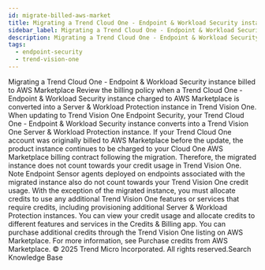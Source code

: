 ```yaml
---
id: migrate-billed-aws-market
title: Migrating a Trend Cloud One - Endpoint & Workload Security instance billed to AWS Marketplace
sidebar_label: Migrating a Trend Cloud One - Endpoint & Workload Security instance billed to AWS Marketplace
description: Migrating a Trend Cloud One - Endpoint & Workload Security instance billed to AWS Marketplace
tags:
  - endpoint-security
  - trend-vision-one
---
```


 Migrating a Trend Cloud One - Endpoint & Workload Security instance billed to AWS Marketplace Review the billing policy when a Trend Cloud One - Endpoint & Workload Security instance charged to AWS Marketplace is converted into a Server & Workload Protection instance in Trend Vision One. When updating to Trend Vision One Endpoint Security, your Trend Cloud One - Endpoint & Workload Security instance converts into a Trend Vision One Server & Workload Protection instance. If your Trend Cloud One account was originally billed to AWS Marketplace before the update, the product instance continues to be charged to your Cloud One AWS Marketplace billing contract following the migration. Therefore, the migrated instance does not count towards your credit usage in Trend Vision One. Note Endpoint Sensor agents deployed on endpoints associated with the migrated instance also do not count towards your Trend Vision One credit usage. With the exception of the migrated instance, you must allocate credits to use any additional Trend Vision One features or services that require credits, including provisioning additional Server & Workload Protection instances. You can view your credit usage and allocate credits to different features and services in the Credits & Billing app. You can purchase additional credits through the Trend Vision One listing on AWS Marketplace. For more information, see Purchase credits from AWS Marketplace. © 2025 Trend Micro Incorporated. All rights reserved.Search Knowledge Base